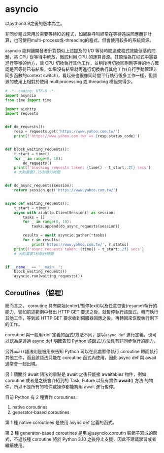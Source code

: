 # asyncio

以python3.9之後的版本為主。

非同步程式常用於需要等待IO的程式，如網路呼叫經常在等待遠端回應而非計算，也可使用multi-process或-threading的程式，但會使用較多的系統資源。

asyncio 能夠讓開發者針對類似上述提及的 I/O 等待時間造成程式效能低落的問題，將 CPU 從等待中解放，徹底利用 CPU 的運算資源。其原理為在程式中需要進行等待的地方，讓 CPU 切換執行其他工作，並稍後再切換回剛剛等待的地方確認是否等待已有結果，如果沒有結果就再進行切換執行其他工作(自行手動管理非同步函數的context switch)，看起來也很像同時間平行執行很多工作一樣，但資源的使用上相對於使用 multiprocessing 或 threading 模組來得少。



```python
# -*- coding: UTF-8 -*-
import asyncio
from time import time

import aiohttp
import requests


def do_requests():
    resp = requests.get('https://www.yahoo.com.tw/')
    print(f'https://www.yahoo.com.tw/ => {resp.status_code}')


def block_waiting_requests():
    t_start = time()
    for _ in range(0, 10):
        do_requests()
    print(f'blocking requests taken: {time() - t_start:.2f} secs')
    # 大約需要7.75秒執行時間


def do_async_requests(session):
    return session.get('https://www.yahoo.com.tw/')


async def waiting_requests():
    t_start = time()
    async with aiohttp.ClientSession() as session:
        tasks = []
        for _ in range(0, 10):
            tasks.append(do_async_requests(session))

        results = await asyncio.gather(*tasks)
        for r in results:
            print('https://www.yahoo.com.tw/', r.status)
    print(f'async requests taken: {time() - t_start:.2f} secs')
    # 大約需要1秒執行時間


if __name__ == '__main__':
    block_waiting_requests()
    asyncio.run(waiting_requests())

```



## Coroutines （協程）

簡而言之， coroutine 具有開始(enter)/暫停(exit)以及任意恢復(resume)執行的能力，譬如前述範例中發出 HTTP GET 要求之後，就暫停執行該函式，轉而執行其他工作，等到該 HTTP GET 要求收到伺服器回應之後，再轉回來恢復執行剩下的工作。

coroutine 與一般用 def 定義的函式/方法不同，是以`async def` 進行定義，也可以認為是透過 async def 明確告知 Python 該函式/方法具有非同步執行的能力。

另外`await`語法則是被用來告知 Python 可以在此處暫停執行 coroutine 轉而執行其他工作，而且該語法只能在 coroutine 函式內使用，因此 async def 與 await 通常會一起出現。

另 1 個關於 await 語法的重點是 await 之後只能接 awaitables 物件，例如 coroutine 或者是之後會介紹到的 Task, Future 以及有實作 **await**() 方法 的物件，所以不是所有的物件或操作都能夠用 await 進行暫停。

目前 Python 有 2 種實作 coroutines:

1. native coroutines&#x20;
2. generator-based coroutines&#x20;

第 1 種 native coroutines 是使用 async def 定義的函式。

第 2 種 generator-based coroutines 是用 @asyncio.coroutin 裝飾子寫成的函式，不過該種 coroutine 將於 Python 3.10 之後停止支援，因此不建議學習或者繼續使用。





